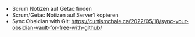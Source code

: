 - Scrum Notizen auf Getac finden
- Scrum/Getac Notizen auf Server1 kopieren
- Sync Obsidian with Git:
https://curtismchale.ca/2022/05/18/sync-your-obsidian-vault-for-free-with-github/